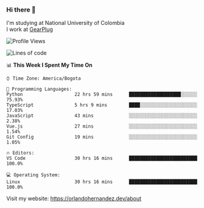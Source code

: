 ### Hi there 👋


<!--**AR4Z/AR4Z** is a ✨ _special_ ✨ repository because its `README.md` (this file) appears on your GitHub profile.

Here are some ideas to get you started:-->
I'm studying at National University of Colombia
<br>
I work at <a href="https://gearplug.io/en/">GearPlug</a>
<br>

<!--START_SECTION:waka-->
![Profile Views](http://img.shields.io/badge/Profile%20Views-10-blue)

![Lines of code](https://img.shields.io/badge/From%20Hello%20World%20I%27ve%20Written-22.2%20million%20lines%20of%20code-blue)

📊 **This Week I Spent My Time On** 

```text
⌚︎ Time Zone: America/Bogota

💬 Programming Languages: 
Python                   22 hrs 59 mins      ███████████████████░░░░░░   75.93% 
TypeScript               5 hrs 9 mins        ████░░░░░░░░░░░░░░░░░░░░░   17.03% 
JavaScript               43 mins             ░░░░░░░░░░░░░░░░░░░░░░░░░   2.38% 
Vue.js                   27 mins             ░░░░░░░░░░░░░░░░░░░░░░░░░   1.54% 
Git Config               19 mins             ░░░░░░░░░░░░░░░░░░░░░░░░░   1.05%

🔥 Editors: 
VS Code                  30 hrs 16 mins      █████████████████████████   100.0%

💻 Operating System: 
Linux                    30 hrs 16 mins      █████████████████████████   100.0%

```


<!--END_SECTION:waka-->


Visit my website: https://orlandohernandez.dev/about

